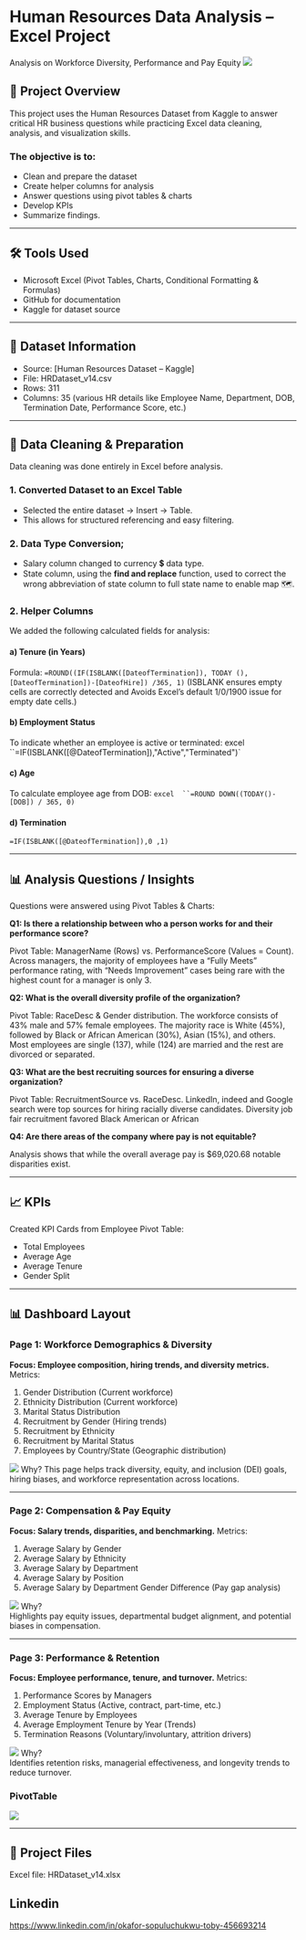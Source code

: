 # Human Resources Data Analysis – Excel Project
Analysis on Workforce Diversity, Performance and Pay Equity
![](Intro_image.jpg)

## 📌 Project Overview
This project uses the Human Resources Dataset from Kaggle to answer critical HR business questions while practicing Excel data cleaning, analysis, and visualization skills.

### The objective is to:
- Clean and prepare the dataset
- Create helper columns for analysis
- Answer questions using pivot tables & charts
- Develop KPIs
- Summarize findings.

---
## 🛠 Tools Used
- Microsoft Excel (Pivot Tables, Charts, Conditional Formatting & Formulas)
- GitHub for documentation
- Kaggle for dataset source

 ---
## 📂 Dataset Information
- Source: [Human Resources Dataset – Kaggle]
- File: HRDataset_v14.csv
- Rows: 311
- Columns: 35 (various HR details like Employee Name, Department, DOB, Termination Date, Performance Score, etc.)
 
---
## 🧹 Data Cleaning & Preparation
Data cleaning was done entirely in Excel before analysis.
### 1. Converted Dataset to an Excel Table
- Selected the entire dataset → Insert → Table.
- This allows for structured referencing and easy filtering.
### 2. Data Type Conversion; 
- Salary column changed to currency 💲 data type.
- State column, using the **find and replace** function, used to correct the wrong abbreviation of state column to full state name to enable map 🗺️.
### 2. Helper Columns
We added the following calculated fields for analysis:
#### a) Tenure (in Years)
Formula:
``=ROUND((IF(ISBLANK([DateofTermination]), TODAY (), [DateofTermination])-[DateofHire]) /365, 1)``
(ISBLANK ensures empty cells are correctly detected and Avoids Excel’s default 1/0/1900 issue for empty date cells.)
#### b) Employment Status
To indicate whether an employee is active or terminated:
excel
``=IF(ISBLANK([@DateofTermination]),"Active","Terminated")`
#### c) Age
To calculate employee age from DOB:
`excel 
``=ROUND DOWN((TODAY()-[DOB]) / 365, 0)`
#### d) Termination
``=IF(ISBLANK([@DateofTermination]),0 ,1)``

---

## 📊 Analysis Questions / Insights
Questions were answered using Pivot Tables & Charts:

**Q1: Is there a relationship between who a person works for and their performance score?**

Pivot Table: ManagerName (Rows) vs. PerformanceScore (Values = Count).
Across managers, the majority of employees have a “Fully Meets” performance rating, with “Needs Improvement” cases being rare with the highest count for a manager is only 3.

**Q2: What is the overall diversity profile of the organization?**

Pivot Table: RaceDesc & Gender distribution.
The workforce consists of 43% male and 57% female employees. The majority race is White (45%), followed by Black or African American (30%), Asian (15%), and others. Most employees are single (137), while (124) are married and the rest are divorced or separated.

**Q3: What are the best recruiting sources for ensuring a diverse organization?**

Pivot Table: RecruitmentSource vs. RaceDesc.
LinkedIn, indeed and Google search were top sources for hiring racially diverse candidates. Diversity job fair recruitment favored Black American or African 

**Q4: Are there areas of the company where pay is not equitable?**

Analysis shows that while the overall average pay is $69,020.68 
notable disparities exist.

---

## 📈 KPIs
Created KPI Cards from Employee Pivot Table:

- Total Employees
- Average Age
- Average Tenure
- Gender Split 

---

## 📊 Dashboard Layout
### Page 1: Workforce Demographics & Diversity  
**Focus: Employee composition, hiring trends, and diversity metrics.**
Metrics:  
1. Gender Distribution (Current workforce)  
2. Ethnicity Distribution (Current workforce)  
3. Marital Status Distribution  
4. Recruitment by Gender (Hiring trends)  
5. Recruitment by Ethnicity  
6. Recruitment by Marital Status  
7. Employees by Country/State (Geographic distribution)    

![](Diversity.png)
Why?
This page helps track diversity, equity, and inclusion (DEI) goals, hiring biases, and workforce representation across locations.

---

### Page 2: Compensation & Pay Equity  
**Focus: Salary trends, disparities, and benchmarking.**
Metrics:  
1. Average Salary by Gender  
2. Average Salary by Ethnicity  
3. Average Salary by Department  
4. Average Salary by Position  
5. Average Salary by Department Gender Difference (Pay gap analysis)  

![](Compensation.png)
Why?  
Highlights pay equity issues, departmental budget alignment, and potential biases in compensation.

---

### Page 3: Performance & Retention  
**Focus: Employee performance, tenure, and turnover.** 
Metrics:  
1. Performance Scores by Managers  
2. Employment Status (Active, contract, part-time, etc.)  
3. Average Tenure by Employees  
4. Average Employment Tenure by Year (Trends)  
5. Termination Reasons (Voluntary/involuntary, attrition drivers)  

![](Performance.png)
Why?  
Identifies retention risks, managerial effectiveness, and longevity trends to reduce turnover.

### PivotTable
![](PivotTable.png)

---

## 📂 Project Files
Excel file: HRDataset_v14.xlsx

## Linkedin
https://www.linkedin.com/in/okafor-sopuluchukwu-toby-456693214
